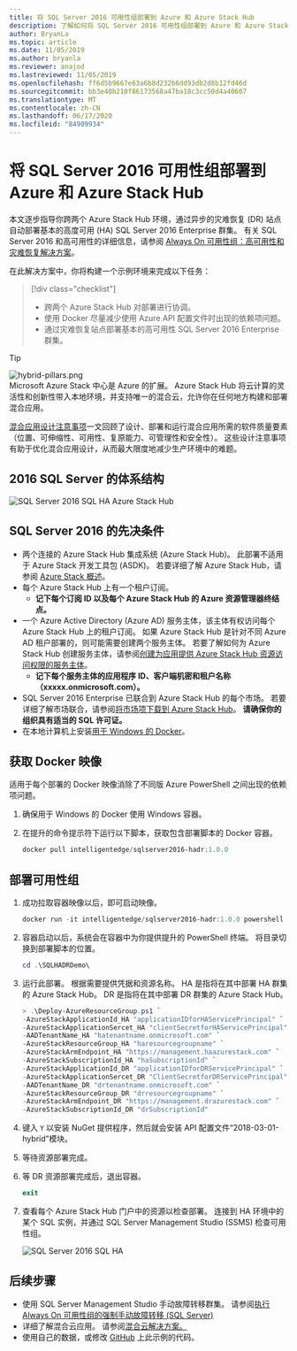 ```yaml
---
title: 将 SQL Server 2016 可用性组部署到 Azure 和 Azure Stack Hub
description: 了解如何将 SQL Server 2016 可用性组部署到 Azure 和 Azure Stack Hub。
author: BryanLa
ms.topic: article
ms.date: 11/05/2019
ms.author: bryanla
ms.reviewer: anajod
ms.lastreviewed: 11/05/2019
ms.openlocfilehash: ff6d5b9667e63a6b8d232b6dd93db2d8b12fd46d
ms.sourcegitcommit: bb3e40b210f86173568a47ba18c3cc50d4a40607
ms.translationtype: MT
ms.contentlocale: zh-CN
ms.lasthandoff: 06/17/2020
ms.locfileid: "84909934"
---
```

# <a name="deploy-a-sql-server-2016-availability-group-to-azure-and-azure-stack-hub"></a>将 SQL Server 2016 可用性组部署到 Azure 和 Azure Stack Hub

本文逐步指导你跨两个 Azure Stack Hub 环境，通过异步的灾难恢复 (DR) 站点自动部署基本的高度可用 (HA) SQL Server 2016 Enterprise 群集。 有关 SQL Server 2016 和高可用性的详细信息，请参阅 [Always On 可用性组：高可用性和灾难恢复解决方案](https://docs.microsoft.com/sql/database-engine/availability-groups/windows/always-on-availability-groups-sql-server?view=sql-server-2016)。

在此解决方案中，你将构建一个示例环境来完成以下任务：

> [!div class="checklist"]
> - 跨两个 Azure Stack Hub 对部署进行协调。
> - 使用 Docker 尽量减少使用 Azure API 配置文件时出现的依赖项问题。
> - 通过灾难恢复站点部署基本的高可用性 SQL Server 2016 Enterprise 群集。

> [!Tip]  
> ![hybrid-pillars.png](./media/solution-deployment-guide-cross-cloud-scaling/hybrid-pillars.png)  
> Microsoft Azure Stack 中心是 Azure 的扩展。 Azure Stack Hub 将云计算的灵活性和创新性带入本地环境，并支持唯一的混合云，允许你在任何地方构建和部署混合应用。  
> 
> [混合应用设计注意事项](overview-app-design-considerations.md)一文回顾了设计、部署和运行混合应用所需的软件质量要素（位置、可伸缩性、可用性、复原能力、可管理性和安全性）。 这些设计注意事项有助于优化混合应用设计，从而最大限度地减少生产环境中的难题。

## <a name="architecture-for-sql-server-2016"></a>2016 SQL Server 的体系结构

![SQL Server 2016 SQL HA Azure Stack Hub](media/solution-deployment-guide-sql-ha/image1.png)

## <a name="prerequisites-for-sql-server-2016"></a>SQL Server 2016 的先决条件

- 两个连接的 Azure Stack Hub 集成系统 (Azure Stack Hub)。 此部署不适用于 Azure Stack 开发工具包 (ASDK)。 若要详细了解 Azure Stack Hub，请参阅 [Azure Stack 概述](https://azure.microsoft.com/overview/azure-stack/)。
- 每个 Azure Stack Hub 上有一个租户订阅。
  - **记下每个订阅 ID 以及每个 Azure Stack Hub 的 Azure 资源管理器终结点。**
- 一个 Azure Active Directory (Azure AD) 服务主体，该主体有权访问每个 Azure Stack Hub 上的租户订阅。 如果 Azure Stack Hub 是针对不同 Azure AD 租户部署的，则可能需要创建两个服务主体。 若要了解如何为 Azure Stack Hub 创建服务主体，请参阅[创建为应用提供 Azure Stack Hub 资源访问权限的服务主体](https://docs.microsoft.com/azure-stack/user/azure-stack-create-service-principals)。
  - **记下每个服务主体的应用程序 ID、客户端机密和租户名称（xxxxx.onmicrosoft.com）。**
- SQL Server 2016 Enterprise 已联合到 Azure Stack Hub 的每个市场。 若要详细了解市场联合，请参阅[将市场项下载到 Azure Stack Hub](https://docs.microsoft.com/azure-stack/operator/azure-stack-download-azure-marketplace-item)。
    **请确保你的组织具有适当的 SQL 许可证。**
- 在本地计算机上安装[用于 Windows 的 Docker](https://docs.docker.com/docker-for-windows/)。

## <a name="get-the-docker-image"></a>获取 Docker 映像

适用于每个部署的 Docker 映像消除了不同版 Azure PowerShell 之间出现的依赖项问题。

1. 确保用于 Windows 的 Docker 使用 Windows 容器。
2. 在提升的命令提示符下运行以下脚本，获取包含部署脚本的 Docker 容器。

    ```powershell  
    docker pull intelligentedge/sqlserver2016-hadr:1.0.0
    ```

## <a name="deploy-the-availability-group"></a>部署可用性组

1. 成功拉取容器映像以后，即可启动映像。

      ```powershell  
      docker run -it intelligentedge/sqlserver2016-hadr:1.0.0 powershell
      ```

2. 容器启动以后，系统会在容器中为你提供提升的 PowerShell 终端。 将目录切换到部署脚本的位置。

      ```powershell  
      cd .\SQLHADRDemo\
      ```

3. 运行此部署。 根据需要提供凭据和资源名称。 HA 是指将在其中部署 HA 群集的 Azure Stack Hub。 DR 是指将在其中部署 DR 群集的 Azure Stack Hub。

      ```powershell
      > .\Deploy-AzureResourceGroup.ps1 `
      -AzureStackApplicationId_HA "applicationIDforHAServicePrincipal" `
      -AzureStackApplicationSercet_HA "clientSecretforHAServicePrincipal" `
      -AADTenantName_HA "hatenantname.onmicrosoft.com" `
      -AzureStackResourceGroup_HA "haresourcegroupname" `
      -AzureStackArmEndpoint_HA "https://management.haazurestack.com" `
      -AzureStackSubscriptionId_HA "haSubscriptionId" `
      -AzureStackApplicationId_DR "applicationIDforDRServicePrincipal" `
      -AzureStackApplicationSercet_DR "ClientSecretforDRServicePrincipal" `
      -AADTenantName_DR "drtenantname.onmicrosoft.com" `
      -AzureStackResourceGroup_DR "drresourcegroupname" `
      -AzureStackArmEndpoint_DR "https://management.drazurestack.com" `
      -AzureStackSubscriptionId_DR "drSubscriptionId"
      ```

4. 键入 `Y` 以安装 NuGet 提供程序，然后就会安装 API 配置文件“2018-03-01-hybrid”模块。

5. 等待资源部署完成。

6. 等 DR 资源部署完成后，退出容器。

      ```powershell
      exit
      ```

7. 查看每个 Azure Stack Hub 门户中的资源以检查部署。 连接到 HA 环境中的某个 SQL 实例，并通过 SQL Server Management Studio (SSMS) 检查可用性组。

    ![SQL Server 2016 SQL HA](media/solution-deployment-guide-sql-ha/image2.png)

## <a name="next-steps"></a>后续步骤

- 使用 SQL Server Management Studio 手动故障转移群集。 请参阅[执行 Always On 可用性组的强制手动故障转移 (SQL Server)](https://docs.microsoft.com/sql/database-engine/availability-groups/windows/perform-a-forced-manual-failover-of-an-availability-group-sql-server?view=sql-server-2017)
- 详细了解混合云应用。 请参阅[混合云解决方案。](https://aka.ms/azsdevtutorials)
- 使用自己的数据，或修改 [GitHub](https://github.com/Azure-Samples/azure-intelligent-edge-patterns) 上此示例的代码。
